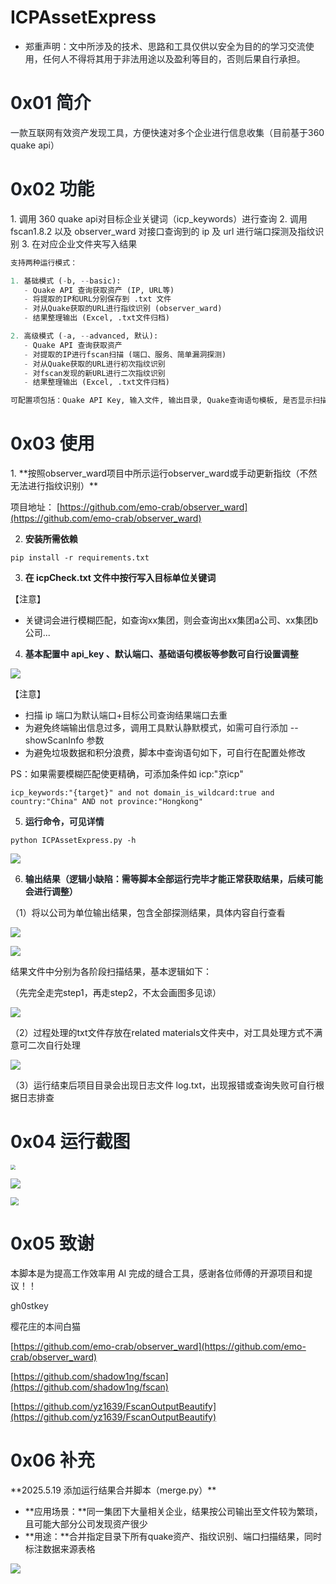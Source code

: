 # ICPAssetExpress

+ <font style="color:rgb(31, 35, 40);">郑重声明：文中所涉及的技术、思路和工具仅供以安全为目的的学习交流使用，任何人不得将其用于非法用途以及盈利等目的，否则后果自行承担。</font>

<h1 id="LnNvS"><font style="color:rgb(31, 35, 40);">0x01 简介</font></h1>
<font style="color:rgb(31, 35, 40);">一款互联网有效资产发现工具，方便快速对多个企业进行信息收集（目前基于360 quake api）</font>

<h1 id="xw5kp"><font style="color:rgb(31, 35, 40);">0x02 功能</font></h1>
1. 调用 <font style="color:rgb(31, 35, 40);">360 quake api对目标企业关键词（icp_keywords）进行查询</font>
2. <font style="color:rgb(31, 35, 40);">调用 fscan1.8.2 以及 observer_ward 对接口查询到的 ip 及 url 进行端口探测及指纹识别</font>
3. <font style="color:rgb(31, 35, 40);">在对应企业文件夹写入结果</font>

```python
支持两种运行模式：

1. 基础模式 (-b, --basic):
   - Quake API 查询获取资产 (IP, URL等)
   - 将提取的IP和URL分别保存到 .txt 文件
   - 对从Quake获取的URL进行指纹识别 (observer_ward)
   - 结果整理输出 (Excel, .txt文件归档)

2. 高级模式 (-a, --advanced, 默认):
   - Quake API 查询获取资产
   - 对提取的IP进行fscan扫描 (端口、服务、简单漏洞探测)
   - 对从Quake获取的URL进行初次指纹识别
   - 对fscan发现的新URL进行二次指纹识别
   - 结果整理输出 (Excel, .txt文件归档)

可配置项包括：Quake API Key, 输入文件, 输出目录, Quake查询语句模板, 是否显示扫描实时输出等。
```

<h1 id="sTkQf"><font style="color:rgb(31, 35, 40);">0x03 使用</font></h1>
1. **按照observer_ward项目中所示运行observer_ward或手动更新指纹（不然无法进行指纹识别）**

项目地址： [https://github.com/emo-crab/observer_ward](https://github.com/emo-crab/observer_ward)

2. **安装所需依赖**

```plain
pip install -r requirements.txt 
```

3. **在 icpCheck.txt 文件中按行写入目标单位关键词**

【注意】

+ 关键词会进行模糊匹配，如查询xx集团，则会查询出xx集团a公司、xx集团b公司...
4. **<font style="color:rgb(31, 35, 40);">基本配置中 api_key 、默认端口、基础语句模板等参数可自行设置调整</font>**

![](https://cdn.nlark.com/yuque/0/2025/png/39031852/1747117242964-1cfdf7ee-5cc5-4ddd-8323-6bab8cdfcbe2.png)

【注意】

+ <font style="color:rgb(31, 35, 40);">扫描 ip 端口为默认端口+目标公司查询结果端口去重</font>
+ 为避免终端输出信息过多，调用工具默认<font style="color:rgb(31, 35, 40);">静默模式，如需可自行添加 --showScanInfo 参数</font>
+ 为避免垃圾数据和积分浪费，脚本中查询语句如下，可自行在配置处修改

PS：如果需要模糊匹配使更精确，可添加条件如 icp:"京icp"

```plain
icp_keywords:"{target}" and not domain_is_wildcard:true and country:"China" AND not province:"Hongkong"
```

5. **<font style="color:rgb(31, 35, 40);">运行命令，可见详情</font>**

```plain
python ICPAssetExpress.py -h
```

![](https://cdn.nlark.com/yuque/0/2025/png/39031852/1747389738763-d5e52518-7bd8-4471-8fca-e451aaaedf0b.png)

6. **<font style="color:rgb(31, 35, 40);">输出结果（逻辑小缺陷：需等脚本全部运行完毕才能正常获取结果，后续可能会进行调整）</font>**

（1）将以公司为单位输出结果，包含全部探测结果，具体内容自行查看

![](https://cdn.nlark.com/yuque/0/2025/png/39031852/1747118481893-d4f99cb6-4dd4-4c8d-843c-3b44881dcab6.png)

![](https://cdn.nlark.com/yuque/0/2025/png/39031852/1747129638610-3796b18b-4bb8-4c8d-8f8e-d6dfcd41e59d.png)

结果文件中分别为各阶段扫描结果，基本逻辑如下：

（先完全走完step1，再走step2，不太会画图多见谅）

![](https://cdn.nlark.com/yuque/0/2025/png/39031852/1747120430519-230ccdd5-5dc4-45fd-9642-f754f08efc9c.png)

（2）过程处理的txt文件存放在related materials文件夹中，对工具处理方式不满意可二次自行处理

![](https://cdn.nlark.com/yuque/0/2025/png/39031852/1747118748114-277539a3-ba71-477d-9450-384390d97089.png)

（3）运行结束后项目目录会出现日志文件 log.txt，出现报错或查询失败可自行根据日志排查

<h1 id="hKjp6"><font style="color:rgb(31, 35, 40);">0x04 运行截图</font></h1>
<img src="https://cdn.nlark.com/yuque/0/2025/png/39031852/1747389977368-a9e087b8-e15d-4904-89e3-e30c02a981b7.png" style="zoom:50%;" />

![](https://cdn.nlark.com/yuque/0/2025/png/39031852/1747390134236-84f51d18-2cce-4219-ab54-32c1e9b911bd.png)

<img src="https://cdn.nlark.com/yuque/0/2025/png/39031852/1747390183946-87d84564-2047-4708-ab96-52534f6959a1.png" style="zoom: 80%;" />

<h1 id="L0UAF"><font style="color:rgb(31, 35, 40);">0x05 致谢</font></h1>
本脚本是为提高工作效率用 AI 完成的缝合工具，感谢各位师傅的开源项目和提议！！

<font style="color:rgb(31, 35, 40);">gh0stkey</font>

<font style="color:rgb(31, 35, 40);">樱花庄的本间白猫</font>

[https://github.com/emo-crab/observer_ward](https://github.com/emo-crab/observer_ward)

[https://github.com/shadow1ng/fscan](https://github.com/shadow1ng/fscan)

[https://github.com/yz1639/FscanOutputBeautify](https://github.com/yz1639/FscanOutputBeautify)

<h1 id="jwjv9"><font style="color:rgb(31, 35, 40);">0x06 补充</font></h1>
**2025.5.19	添加运行结果合并脚本（merge.py）**

+ **应用场景：**同一集团下大量相关企业，结果按公司输出至文件较为繁琐，且可能大部分公司发现资产很少
+ **用途：**合并指定目录下所有quake资产、指纹识别、端口扫描结果，同时标注数据来源表格

![](https://cdn.nlark.com/yuque/0/2025/png/39031852/1747646993640-19ac82c1-afd9-4187-b1ab-f789ccfc9bd9.png)

